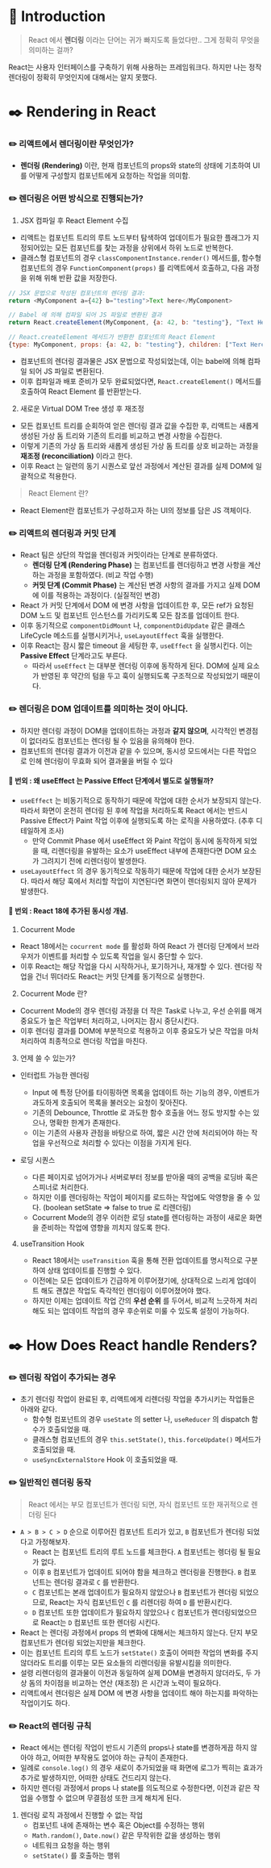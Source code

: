 # 📖 Introduction

> React 에서 **렌더링** 이라는 단어는 귀가 빠지도록 들었다만.. 그게 정확히 무엇을 의미하는 걸까?

React는 사용자 인터페이스를 구축하기 위해 사용하는 프레임워크다. 하지만 나는 정작 렌더링이 정확히 무엇인지에 대해서는 알지 못했다.

# ✒️ Rendering in React

### ✏️ 리액트에서 렌더링이란 무엇인가?

- **렌더링 (Rendering)** 이란, 현재 컴포넌트의 props와 state의 상태에 기초하여 UI를 어떻게 구성할지 컴포넌트에게 요청하는 작업을 의미함.

### ✏️ 렌더링은 어떤 방식으로 진행되는가?

1. JSX 컴파일 후 React Element 수집

- 리액트는 컴포넌트 트리의 루트 노드부터 탐색하여 업데이트가 필요한 플래그가 지정되어있는 모든 컴포넌트를 찾는 과정을 상위에서 하위 노드로 반복한다.
- 클래스형 컴포넌트의 경우 `classComponentInstance.render()` 메서드를, 함수형 컴포넌트의 경우 `FunctionComponent(props)` 를 리액트에서 호출하고, 다음 과정을 위해 위해 반환 값을 저장한다.

```javascript
// JSX 문법으로 작성된 컴포넌트의 렌더링 결과:
return <MyComponent a={42} b="testing">Text here</MyComponent>

// Babel 에 의해 컴파일 되어 JS 파일로 변환된 결과
return React.createElement(MyComponent, {a: 42, b: "testing"}, "Text Here")

// React.createElement 메서드가 반환한 컴포넌트의 React Element
{type: MyComponent, props: {a: 42, b: "testing"}, children: ["Text Here"]}
```

- 컴포넌트의 렌더링 결과물은 JSX 문법으로 작성되었는데, 이는 babel에 의해 컴파일 되어 JS 파일로 변환된다.
- 이후 컴파일과 배포 준비가 모두 완료되었다면, `React.createElement()` 메서드를 호출하여 React Element 를 반환받는다.

2. 새로운 Virtual DOM Tree 생성 후 재조정

- 모든 컴포넌트 트리를 순회하여 얻은 렌더링 결과 값을 수집한 후, 리액트는 새롭게 생성된 가상 돔 트리와 기존의 트리를 비교하고 변경 사항을 수집한다.
- 이렇게 기존의 가상 돔 트리와 새롭게 생성된 가상 돔 트리를 상호 비교하는 과정을 **재조정 (reconciliation)** 이라고 한다.
- 이후 React 는 일련의 동기 시퀀스로 앞선 과정에서 계산된 결과를 실제 DOM에 일괄적으로 적용한다.

> React Element 란?

- React Element란 컴포넌트가 구성하고자 하는 UI의 정보를 담은 JS 객체이다.

### ✏️ 리액트의 렌더링과 커밋 단계

- React 팀은 상단의 작업을 렌더링과 커밋이라는 단계로 분류하였다.
  - **렌더링 단계 (Rendering Phase)** 는 컴포넌트를 렌더링하고 변경 사항을 계산하는 과정을 포함하였다. (비교 작업 수행)
  - **커밋 단계 (Commit Phase)** 는 계산된 변경 사항의 결과를 가지고 실제 DOM에 이를 적용하는 과정이다. (실질적인 변경)
- React 가 커밋 단계에서 DOM 에 변경 사항을 업데이트한 후, 모든 ref가 요청된 DOM 노드 및 컴포넌트 인스턴스를 가리키도록 모든 참조를 업데이트 한다.
- 이후 동기적으로 `componentDidMount` 나, `componentDidUpdate` 같은 클래스 LifeCycle 메소드를 실행시키거나, `useLayoutEffect` 훅을 실행한다.
- 이후 React는 잠시 짧은 timeout 을 세팅한 후, `useEffect` 을 실행시킨다. 이는 **Passive Effect** 단계라고도 부른다.
  - 따라서 `useEffect` 는 대부분 렌더링 이후에 동작하게 된다. DOM에 실제 요소가 반영된 후 약간의 텀을 두고 훅이 실행되도록 구조적으로 작성되었기 때문이다.

### ✏️ 렌더링은 DOM 업데이트를 의미하는 것이 아니다.

- 하지만 렌더링 과정이 DOM을 업데이트하는 과정과 **같지 않으며**, 시각적인 변경점이 없더라도 컴포넌트는 렌더링 될 수 있음을 유의해야 한다.
- 컴포넌트의 렌더링 결과가 이전과 같을 수 있으며, 동시성 모드에서는 다른 작업으로 인헤 렌더링이 무효화 되어 결과물을 버릴 수 있다

#### 📘 번외 : 왜 useEffect 는 Passive Effect 단계에서 별도로 실행될까?

- `useEffect` 는 비동기적으로 동작하기 때문에 작업에 대한 순서가 보장되지 않는다. 따라서 화면이 온전히 렌더링 된 후에 작업을 처리하도록 React 에서는 반드시 Passive Effect가 Paint 작업 이후에 실행되도록 하는 로직을 사용하였다. (추후 디테일하게 조사)
  - 만약 Commit Phase 에서 useEffect 와 Paint 작업이 동시에 동작하게 되었을 때, 리렌더링을 유발하는 요소가 useEffect 내부에 존재한다면 DOM 요소가 그려지기 전에 리렌더링이 발생한다.
- `useLayoutEffect` 의 경우 동기적으로 작동하기 때문에 작업에 대한 순서가 보장된다. 따라서 해당 훅에서 처리할 작업이 지연된다면 화면이 렌더링되지 않아 문제가 발생한다.

#### 📘 번외 : React 18에 추가된 동시성 개념.

1. Cocurrent Mode

- React 18에서는 `cocurrent mode` 를 활성화 하여 React 가 렌더링 단계에서 브라우저가 이벤트를 처리할 수 있도록 작업을 일시 중단할 수 있다.
- 이후 React는 해당 작업을 다시 시작하거나, 포기하거나, 재개할 수 있다. 렌더링 작업을 건너 뛰더라도 React는 커밋 단계를 동기적으로 실행한다.

2. Cocurrent Mode 란?

- Cocurrent Mode의 경우 렌더링 과정을 더 작은 Task로 나누고, 우선 순위를 매겨 중요도가 높은 작업부터 처리하고, 나머지는 잠시 중단시킨다.
- 이후 렌더링 결과를 DOM에 부분적으로 적용하고 이후 중요도가 낮은 작업을 마처 처리하여 최종적으로 렌더링 작업을 마친다.

3. 언제 쓸 수 있는가?

- 인터럽트 가능한 렌더링

  - Input 에 특정 단어를 타이핑하면 목록을 업데이트 하는 기능의 경우, 이벤트가 과도하게 호출되어 목록을 불러오는 요청이 잦아진다.
  - 기존의 Debounce, Throttle 로 과도한 함수 호출을 어느 정도 방지할 수는 있으나, 명확한 한계가 존재한다.
  - 이는 기존의 사용자 관점을 바탕으로 하여, 짧은 시간 안에 처리되어야 하는 작업을 우선적으로 처리할 수 있다는 이점을 가지게 된다.

- 로딩 시퀀스

  - 다른 페이지로 넘어가거나 서버로부터 정보를 받아올 때의 공백을 로딩바 혹은 스피너로 처리한다.
  - 하지만 이를 렌더링하는 작업이 페이지를 로드하는 작업에도 악영향을 줄 수 있다. (boolean setState => false to true 로 리렌더링)
  - Cocurrent Mode의 경우 이러한 로딩 state를 렌더링하는 과정이 새로운 화면을 준비하는 작업에 영향을 끼치지 않도록 한다.

4. useTransition Hook

   - React 18에서는 `useTransition` 훅을 통해 전환 업데이트를 명시적으로 구분하여 상태 업데이트를 진행할 수 있다.
   - 이전에는 모든 업데이트가 긴급하게 이루어졌기에, 상대적으로 느리게 업데이트 해도 괜찮은 작업도 즉각적인 렌더링이 이루어졌어야 했다.
   - 하지만 이제는 업데이트 작업 간의 **우선 순위** 를 두어서, 비교적 느긋하게 처리해도 되는 업데이트 작업의 경우 후순위로 미룰 수 있도록 설정이 가능하다.

# ✒️ How Does React handle Renders?

### ✏️ 렌더링 작업이 추가되는 경우

- 초기 렌더링 작업이 완료된 후, 리액트에게 리렌더링 작업을 추가시키는 작업들은 아래와 같다.
  - 함수형 컴포넌트의 경우 `useState` 의 setter 나, `useReducer` 의 dispatch 함수가 호출되었을 때.
  - 클래스형 컴포넌트의 경우 `this.setState()`, `this.forceUpdate()` 메서드가 호출되었을 때.
  - `useSyncExternalStore` Hook 이 호출되었을 때.

### ✏️ 일반적인 렌더링 동작

> React 에서는 부모 컴포넌트가 렌더링 되면, 자식 컴포넌트 또한 재귀적으로 렌더링 된다

- `A > B > C > D` 순으로 이루어진 컴포넌트 트리가 있고, `B` 컴포넌트가 렌더링 되었다고 가정해보자.
  - React 는 컴포넌트 트리의 루트 노드를 체크한다. `A` 컴포넌트는 렝더링 될 필요가 없다.
  - 이후 `B` 컴포넌트가 업데이트 되어야 함을 체크하고 렌더링을 진행한다. `B` 컴포넌트는 렌더링 결과로 `C` 를 반환한다.
  - `C` 컴포넌트는 본래 업데이트가 필요하지 않았으나 `B` 컴포넌트가 렌더링 되었으므로, React는 자식 컴포넌트인 `C` 를 리렌더링 하여 `D` 를 반환시킨다.
  - `D` 컴포넌트 또한 업데이트가 필요하지 않았으나 `C` 컴포넌트가 렌더링되었으므로 React는 `D` 컴포넌트 또한 렌더링 시킨다.
- React 는 렌더링 과정에서 props 의 변화에 대해서는 체크하지 않는다. 단지 부모 컴포넌트가 렌더링 되었는지만을 체크한다.
- 이는 컴포넌트 트리의 루트 노드가 `setState()` 호출이 어떠한 작업의 변화를 주지 않더라도 트리를 이루는 모든 요소들의 리렌더링을 유발시킴을 의미한다.
- 설령 리렌더링의 결과물이 이전과 동일하여 실제 DOM을 변경하지 않더라도, 두 가상 돔의 차이점을 비교하는 연산 (재조정) 은 시간과 노력이 필요하다.
- 리액트에서 렌더링은 실제 DOM 에 변경 사항을 업데이트 해야 하는지를 파악하는 작업이기도 하다.

### ✏️ React의 렌더링 규칙

- React 에서는 렌더링 작업이 반드시 기존의 props나 state를 변경하게끔 하지 않아야 하고, 어떠한 부작용도 없어야 하는 규칙이 존재한다.
- 일례로 `console.log()` 의 경우 새로이 추가되었을 때 화면에 로그가 찍히는 효과가 추가로 발생하지만, 어떠한 상태도 건드리지 않는다.
- 하지만 렌더링 과정에서 props 나 state를 의도적으로 수정한다면, 이전과 같은 작업을 수행할 수 없으며 무결점성 또한 크게 해치게 된다.

1. 렌더링 로직 과정에서 진행할 수 없는 작업
   - 컴포넌트 내에 존재하는 변수 혹은 Object를 수정하는 행위
   - `Math.random()`, `Date.now()` 같은 무작위한 값을 생성하는 행위
   - 네트워크 요청을 하는 행위
   - `setState()` 를 호출하는 행위
